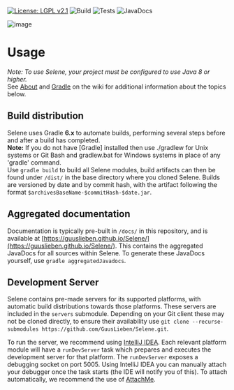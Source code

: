 [![License: LGPL v2.1](https://img.shields.io/badge/License-LGPL%20v2.1-blue.svg)](https://www.gnu.org/licenses/lgpl-2.1)
![Build](https://github.com/GuusLieben/Selene/workflows/Build/badge.svg)
![Tests](https://github.com/GuusLieben/Selene/workflows/Tests/badge.svg)
![JavaDocs](https://github.com/GuusLieben/Selene/workflows/JavaDocs/badge.svg)  

![image](https://raw.githubusercontent.com/GuusLieben/Selene/selene-main/docs/Selene.png)

# Usage
_Note: To use Selene, your project must be configured to use Java 8 or higher._  
See [About](https://github.com/GuusLieben/Selene/wiki) and [Gradle](https://github.com/GuusLieben/Selene/wiki/Gradle) on the wiki
for additional information about the topics below.

## Build distribution
Selene uses Gradle **6.x** to automate builds, performing several steps before and after a build has completed.  
__Note:__ If you do not have [Gradle] installed then use ./gradlew for Unix systems or Git Bash and gradlew.bat for Windows systems in place of any 'gradle' command.  
Use `gradle build` to build all Selene modules, build artifacts can then be found under `/dist/` in the base directory 
where you cloned Selene. Builds are versioned by date and by commit hash, with the artifact following the format `$archivesBaseName-$commitHash-$date.jar`.

## Aggregated documentation
Documentation is typically pre-built in `/docs/` in this repository, and is available at 
[https://guuslieben.github.io/Selene/](https://guuslieben.github.io/Selene/). This contains the aggregated JavaDocs for
all sources within Selene. To generate these JavaDocs yourself, use `gradle aggregatedJavadocs`.

## Development Server
Selene contains pre-made servers for its supported platforms, with automatic build distributions towards those platforms. 
These servers are included in the `servers` submodule. Depending on your Git client these may not be cloned directly, to ensure their availability use `git clone --recurse-submodules https://github.com/GuusLieben/Selene.git`.

To run the server, we recommend using [IntelliJ IDEA](https://www.jetbrains.com/idea/). 
Each relevant platform module will have a `runDevServer` task which prepares and executes the development server for that platform.
The `runDevServer` exposes a debugging socket on port 5005. Using IntelliJ IDEA you can manually attach your debugger once the task starts
(the IDE will notify you of this). To attach automatically, we recommend the use of [AttachMe](https://plugins.jetbrains.com/plugin/13263-attachme).
